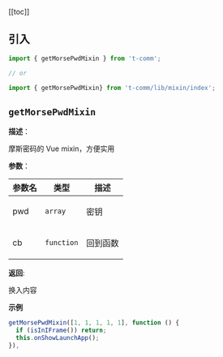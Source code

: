 [[toc]]

## 引入

```ts
import { getMorsePwdMixin } from 't-comm';

// or

import { getMorsePwdMixin} from 't-comm/lib/mixin/index';
```


## `getMorsePwdMixin` 


**描述**：<p>摩斯密码的 Vue mixin，方便实用</p>

**参数**：


| 参数名 | 类型 | 描述 |
| --- | --- | --- |
| pwd | <code>array</code> | <p>密钥</p> |
| cb | <code>function</code> | <p>回到函数</p> |

**返回**: <p>换入内容</p>

**示例**

```ts
getMorsePwdMixin([1, 1, 1, 1, 1], function () {
  if (isInIFrame()) return;
  this.onShowLaunchApp();
}),
```
